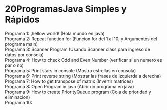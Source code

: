 # 20ProgramasJava Simples y Rápidos

Programa 1: ¡hellow world! (Hola mundo en java)<br>
Programa 2: Repeat function for (Funcion for del 1 al 10, y Argumentos del programa main)<br>
Programa 3: Scanner Program (Usando Scanner class para ingreso de datos por consola)<br>
Programa 4: How to check Odd and Even Number (verificar si un numero es par o no)<br>
Programa 5: Print stars in console (Mostra estrellas en consola)<br>
Programa 6: Print reverse string (Mostrar las frases de izquierda a derecha) <br>
Programa 7: How to get transpose of matrix (Invertir matrices) <br>
Programa 8: Open Program in java (Abrir un programa en java)<br>
Programa 9: How to create PriorityQueue program (Cola de prioridad  y eliminacion)<br>
Programa 10:<br>
